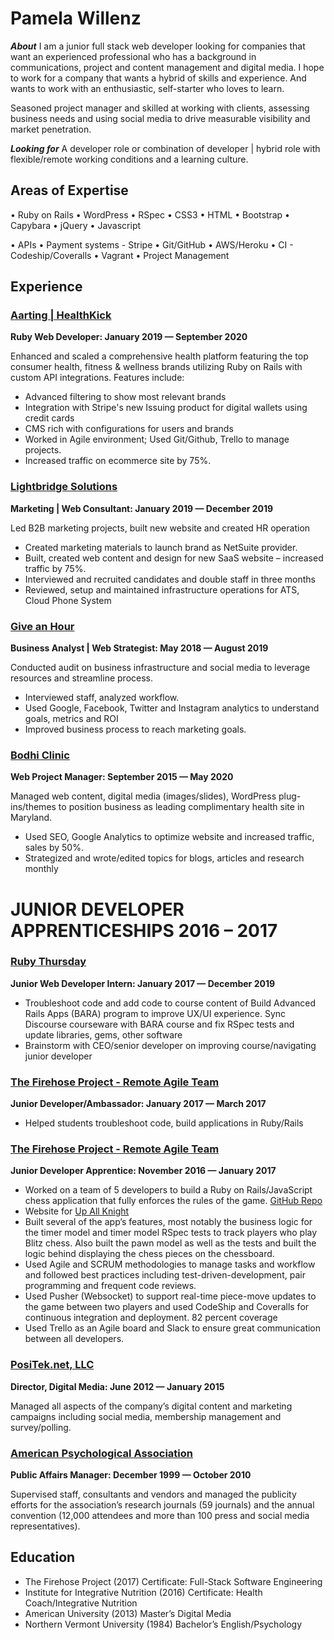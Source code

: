 Pamela Willenz
==========
***About***
I am a junior full stack web developer looking for companies that want an experienced professional who has a background in communications, project and content management and digital media. I hope to work for a company that wants a hybrid of skills and experience. And wants to work with an enthusiastic, self-starter who loves to learn.

Seasoned project manager and skilled at working with clients, assessing business needs and using social media to drive measurable visibility and market penetration. 


***Looking for***
A developer role or combination of developer | hybrid role with flexible/remote working conditions and a learning culture.


Areas of Expertise 
----------

• Ruby on Rails
• WordPress
• RSpec
• CSS3
• HTML
• Bootstrap
• Capybara
• jQuery
• Javascript

• APIs 
• Payment systems - Stripe
• Git/GitHub
• AWS/Heroku
• CI - Codeship/Coveralls
• Vagrant
• Project Management

Experience
----------

### [Aarting | HealthKick](https://www.health-kick.com/) 
**Ruby Web Developer: January 2019 &mdash; September 2020**

Enhanced and scaled a comprehensive health platform featuring the top consumer health, fitness & wellness brands utilizing Ruby on Rails with custom API integrations.
Features include:
- Advanced filtering to show most relevant brands
- Integration with Stripe's new Issuing product for digital wallets using credit cards
- CMS rich with configurations for users and brands
- Worked in Agile environment; Used Git/Github, Trello to manage projects.
- Increased traffic on ecommerce site by 75%.

### [Lightbridge Solutions](https://www.lightbridgesolutions.com/) 
**Marketing | Web Consultant: January 2019 &mdash; December 2019**

Led B2B marketing projects, built new website and created HR operation
- Created marketing materials to launch brand as NetSuite provider. 
- Built, created web content and design for new SaaS website – increased traffic by 75%.
- Interviewed and recruited candidates and double staff in three months
- Reviewed, setup and maintained infrastructure operations for ATS, Cloud Phone System

### [Give an Hour](https://giveanhour.org/) 
**Business Analyst | Web Strategist: May 2018 &mdash; August 2019**

Conducted audit on business infrastructure and social media to leverage resources and streamline process.
- Interviewed staff, analyzed workflow.
- Used Google, Facebook, Twitter and Instagram analytics to understand goals, metrics and ROI 
- Improved business process to reach marketing goals.

### [Bodhi Clinic](https://www.bodhiclinic.com/) 
**Web Project Manager: September 2015 &mdash; May 2020**

Managed web content, digital media (images/slides), WordPress plug-ins/themes to position business as leading complimentary health site in Maryland.
- Used SEO, Google Analytics to optimize website and increased traffic, sales by 50%.
- Strategized and wrote/edited topics for blogs, articles and research monthly

# JUNIOR DEVELOPER APPRENTICESHIPS  2016 – 2017

### [Ruby Thursday](https://rubythursday.com/) 
**Junior Web Developer Intern: January 2017 &mdash; December 2019**

- Troubleshoot code and add code to course content of Build Advanced Rails Apps (BARA) program to improve UX/UI experience. Sync Discourse courseware with BARA course and fix RSpec tests and update libraries, gems, other software
- Brainstorm with CEO/senior developer on improving course/navigating junior developer 

### [The Firehose Project - Remote Agile Team](https://thefirehoseproject.com/)
**Junior Developer/Ambassador: January 2017 &mdash; March 2017**

- Helped students troubleshoot code, build applications in Ruby/Rails


### [The Firehose Project - Remote Agile Team](https://thefirehoseproject.com/)
**Junior Developer Apprentice: November 2016 &mdash; January 2017**

- Worked on a team of 5 developers to build a Ruby on Rails/JavaScript chess application that   fully enforces the rules of the game. [GitHub Repo](https://github.com/the-cheaters/up-all-knight)
- Website for [Up All Knight](https://chess-up-all-knight.herokuapp.com/)  
- Built several of the app’s features, most notably the business logic for the timer model and timer model RSpec tests to track players who play Blitz chess. Also built the pawn model as well as the tests and built the logic behind displaying the chess pieces on the chessboard.
- Used Agile and SCRUM methodologies to manage tasks and workflow and followed best practices including test-driven-development, pair programming and frequent code reviews.
- Used Pusher (Websocket) to support real-time piece-move updates to the game between two players and used CodeShip and Coveralls for continuous integration and deployment. 82 percent coverage
- Used Trello as an Agile board and Slack to ensure great communication between all developers.



### [PosiTek.net, LLC](https://positek.net/) 
**Director, Digital Media: June 2012 &mdash; January 2015**

Managed all aspects of the company’s digital content and marketing campaigns including social media, membership management and survey/polling.

### [American Psychological Association](http://www.apa.org/) 
**Public Affairs Manager: December 1999 &mdash; October 2010**

Supervised staff, consultants and vendors and managed the publicity efforts for the association’s research journals (59 journals) and the annual convention (12,000 attendees and more than 100 press and social media representatives).  

Education
----------
- The Firehose Project    (2017)
Certificate: Full-Stack Software Engineering
- Institute for Integrative Nutrition   (2016)
Certificate: Health Coach/Integrative Nutrition
- American University   (2013)
Master’s Digital Media
- Northern Vermont University (1984)
Bachelor’s English/Psychology
